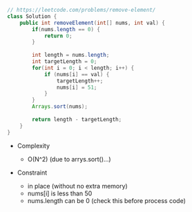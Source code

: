 ```java
// https://leetcode.com/problems/remove-element/
class Solution {
    public int removeElement(int[] nums, int val) {
        if(nums.length == 0) {
            return 0;
        }
        
        int length = nums.length;
        int targetLength = 0;
        for(int i = 0; i < length; i++) {
            if (nums[i] == val) {
                targetLength++;
                nums[i] = 51;
            }
        }
        Arrays.sort(nums);
        
        return length - targetLength;
    }
}
```

- Complexity
  - O(N^2) (due to arrys.sort()...)

- Constraint
  - in place (without no extra memory)
  - nums[i] is less than 50
  - nums.length can be 0 (check this before process code)
